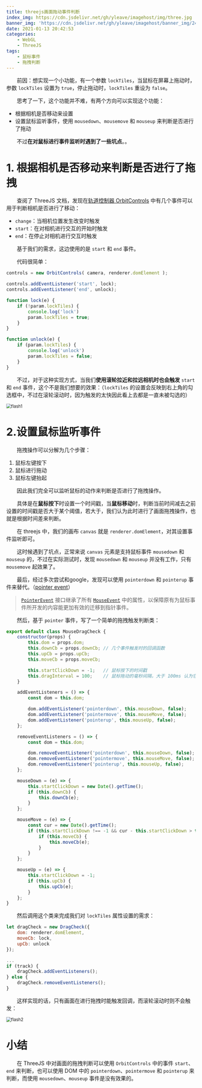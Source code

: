 ```yaml
---
title: threejs画面拖动事件判断
index_img: https://cdn.jsdelivr.net/gh/yleave/imagehost/img/three.jpg
banner_img: 'https://cdn.jsdelivr.net/gh/yleave/imagehost/banner_img/24.jpg'
date: 2021-01-13 20:42:53
categories:
    - WebGL
    - ThreeJS
tags:
    - 鼠标事件
    - 拖拽判断
---
```




&emsp;&emsp;前因：想实现一个小功能，有一个参数 `lockTiles`，当鼠标在屏幕上拖动时，参数 `lockTiles` 设置为 `true`，停止拖动时，`lockTiles` 重设为 `false`。



&emsp;&emsp;思考了一下，这个功能并不难，有两个方向可以实现这个功能：

- 根据相机是否移动来设置
- 设置鼠标监听事件，使用 `mousedown`、`mousemove` 和 `mouseup` 来判断是否进行了拖动

&emsp;&emsp;不过**在对鼠标进行事件监听时遇到了一些坑点**。。

# 1. 根据相机是否移动来判断是否进行了拖拽

&emsp;&emsp;查阅了 ThreeJS 文档，发现在[轨道控制器 OrbitControls](https://threejs.org/docs/#examples/zh/controls/OrbitControls) 中有几个事件可以用于判断相机是否进行了移动：

- `change`：当相机位置发生改变时触发
- `start`：在对相机进行交互的开始时触发
- `end`：在停止对相机进行交互时触发

&emsp;&emsp;基于我们的需求，这边使用的是 `start` 和 `end` 事件。

&emsp;&emsp;代码很简单：

```js
controls = new OrbitControls( camera, renderer.domElement );

controls.addEventListener('start', lock);
controls.addEventListener('end', unlock);

function lock(e) {
    if (!param.lockTiles) {
        console.log('lock')
        param.lockTiles = true;
    }
}

function unlock(e) {
    if (param.lockTiles) {
        console.log('unlock')
        param.lockTiles = false;
    }
}
```

&emsp;&emsp;不过，对于这种实现方式，当我们**使用滚轮拉近和拉远相机时也会触发** `start` 和 `end` 事件，这个不是我们想要的效果：（`lockTiles` 的设置会反映到右上角的勾选框中，不过在滚轮滚动时，因为触发的太快因此看上去都是一直未被勾选的）

<img src="https://cdn.jsdelivr.net/gh/yleave/imagehost@master/img/flash1.gif" alt="flash1" style="zoom:80%;" />

# 2.设置鼠标监听事件

&emsp;&emsp;拖拽操作可以分解为几个步骤：

1. 鼠标左键按下
2. 鼠标进行拖动
3. 鼠标左键抬起

&emsp;&emsp;因此我们完全可以监听鼠标的动作来判断是否进行了拖拽操作。



&emsp;&emsp;具体是在**鼠标按下**时设置一个时间戳，当**鼠标移动**时，判断当前时间减去之前设置的时间戳是否大于某个阈值，若大于，我们认为此时进行了画面拖拽操作，也就是根据时间差来判断。



&emsp;&emsp;在 threejs 中，我们的画布 `canvas` 就是 `renderer.domElement`，对其设置事件监听即可。



&emsp;&emsp;这时候遇到了坑点，正常来说 `canvas` 元素是支持鼠标事件 `mousedown` 和 `mouseup` 的，不过在实际测试时，发现 `mousedown` 和 `mouseup` 并没有工作，只有 `mousemove` 起效果了。

&emsp;&emsp;最后，经过多次尝试和google，发现可以使用 `pointerdown` 和 `pointerup` 事件来替代。（[pointer event](https://developer.mozilla.org/zh-CN/docs/Web/API/Pointer_events)）

> [`PointerEvent`](https://developer.mozilla.org/zh-CN/docs/Web/API/PointerEvent) 接口继承了所有 [`MouseEvent`](https://developer.mozilla.org/zh-CN/docs/Web/API/MouseEvent) 中的属性，以保障原有为鼠标事件所开发的内容能更加有效的迁移到指针事件。

&emsp;&emsp;然后，基于 `pointer` 事件，写了一个简单的拖拽触发判断类：

```js
export default class MouseDragCheck {
    constructor(props) {
        this.dom = props.dom;
        this.downCb = props.downCb; // 几个事件触发时的回调函数
        this.upCb = props.upCb;
        this.moveCb = props.moveCb;

        this.startClickDown = -1;	// 鼠标按下的时间戳
        this.dragInterval = 100;	// 鼠标拖动的毫秒间隔，大于 100ms 认为它在拖动
    }

    addEventListeners = () => {
        const dom = this.dom;

        dom.addEventListener('pointerdown', this.mouseDown, false);
        dom.addEventListener('pointermove', this.mouseMove, false);
        dom.addEventListener('pointerup', this.mouseUp, false);
    };

    removeEventListeners = () => {
        const dom = this.dom;

        dom.removeEventListener('pointerdown', this.mouseDown, false);
        dom.removeEventListener('pointermove', this.mouseMove, false);
        dom.removeEventListener('pointerup', this.mouseUp, false);
    };

    mouseDown = (e) => {
        this.startClickDown = new Date().getTime();
        if (this.downCb) {
            this.downCb(e);
        }
    };

    mouseMove = (e) => {
        const cur = new Date().getTime();
        if (this.startClickDown !== -1 && cur - this.startClickDown > this.dragInterval) {
            if (this.moveCb) {
                this.moveCb(e);
            }
        }
    };

    mouseUp = (e) => {
        this.startClickDown = -1;
        if (this.upCb) {
            this.upCb(e);
        }
    };
}
```

&emsp;&emsp;然后调用这个类来完成我们对 `lockTiles` 属性设置的需求：

```js
let dragCheck = new DragCheck({
    dom: renderer.domElement,
    moveCb: lock,
    upCb: unlock
});

... 
if (track) {
    dragCheck.addEventListeners();
} else {
    dragCheck.removeEventListeners();
}
```

&emsp;&emsp;这样实现的话，只有画面在进行拖拽时能触发回调，而滚轮滚动时则不会触发：

<img src="https://cdn.jsdelivr.net/gh/yleave/imagehost@master/img/flash2.gif" alt="flash2" style="zoom:80%;" />



# 小结

&emsp;&emsp;在 ThreeJS 中对画面的拖拽判断可以使用 `OrbitControls` 中的事件 `start`、`end` 来判断，也可以使用 DOM 中的 `pointerdown`、`pointermove` 和 `pointerup` 来判断，而使用 `mousedown`、`mouseup` 事件是没有效果的。

